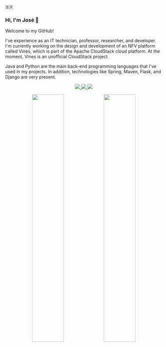 :brazil:

### Hi, I'm José 👋

Welcome to my GitHub!

I've experience as an IT technician, professor, researcher, and developer. I'm currently working on the design and development of an NFV platform called Vines, which is part of the Apache CloudStack cloud platform. At the moment, Vines is an unofficial CloudStack project. 

Java and Python are the main back-end programming languages that I've used in my projects. In addition, technologies like Spring, Maven, Flask, and Django are very present.

<p align="center">
  <a href="https://www.linkedin.com/in/joseflauzino">
    <img src="https://img.shields.io/badge/-LinkedIn-0a66c2?style=flat-square&labelColor=0a66c2&logo=linkedin&logoColor=white"/>
  </a>
  <a href="https://www.researchgate.net/profile/Jose-Flauzino">
    <img src="https://img.shields.io/badge/-ResearchGate-00ccbb?style=flat-square&labelColor=00ccbb&logo=researchgate&logoColor=white"/>
  </a>
  <a href="https://www.facebook.com/jhoy.flauzino">
    <img src="https://img.shields.io/badge/-Facebook-2d88ff?style=flat-square&labelColor=2d88ff&logo=facebook&logoColor=white"/>
  </a>
</p>

<p align="center">
  <img width="45%" src="https://github-readme-stats.vercel.app/api?username=joseflauzino&show_icons=true&theme=tokyonight" />
  <img width="45%" src="https://github-readme-streak-stats.herokuapp.com/?user=joseflauzino&theme=tokyonight" />
</p>
